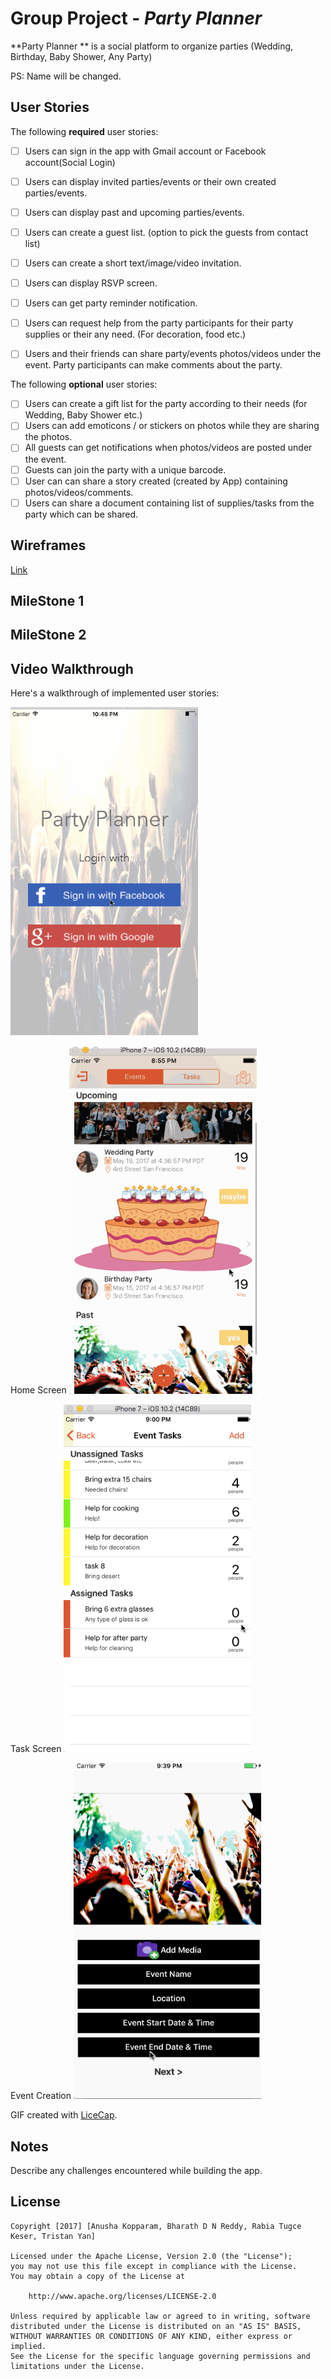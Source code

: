 # Group Project - *Party Planner*

**Party Planner ** is a social platform to organize parties (Wedding, Birthday, Baby Shower, Any Party)

PS: Name will be changed.

## User Stories

The following **required** user stories:

- [ ] Users can sign in the app with Gmail account or  Facebook account(Social Login)
- [ ] Users can display invited parties/events or their own created parties/events.
- [ ] Users can display past and upcoming parties/events.
- [ ] Users can create a guest list. (option to pick the guests from contact list) 
- [ ] Users can create a short text/image/video invitation.  
- [ ] Users can display RSVP screen. 
- [ ] Users can get party reminder notification.
- [ ] Users can request help from the party participants for their party supplies or their any need. (For decoration, food etc.)
- [ ] Users and their friends can share party/events  photos/videos under the event. Party participants can make comments about the party.


The following **optional** user stories:

- [ ] Users can create a gift list for the party according to their needs (for Wedding, Baby Shower etc.)
- [ ] Users can add emoticons / or stickers on photos while they are sharing the photos.
- [ ] All guests can get notifications when photos/videos are posted under the event.
- [ ] Guests can join the party with a unique barcode. 
- [ ] User can can share a story created (created by App) containing photos/videos/comments. 
- [ ] Users can share a document containing list of supplies/tasks from the party which can be shared.

## Wireframes 
[Link](https://github.com/IOSPartyPlanner/PartyPlanner/tree/master/wireframes)

## MileStone 1


## MileStone 2



## Video Walkthrough

Here's a walkthrough of implemented user stories:

<img src='https://github.com/IOSPartyPlanner/PartyPlanner/blob/master/demos/partyPlannerDemo.gif' title='Video Walkthrough' width='300' alt='Video Walkthrough' />

Home Screen
<img src='https://github.com/IOSPartyPlanner/PartyPlanner/blob/master/demos/homescreendemo.gif' title='Video Walkthrough' width='300' alt='Video Walkthrough' />

Task Screen
<img src='https://github.com/IOSPartyPlanner/PartyPlanner/blob/master/demos/taskscreendemo.gif' title='Video Walkthrough' width='300' alt='Video Walkthrough' />

Event Creation
<img src='https://github.com/IOSPartyPlanner/PartyPlanner/blob/master/demos/EventCreationDemo.gif' title='Video Walkthrough' width='300' alt='Video Walkthrough' />


GIF created with [LiceCap](http://www.cockos.com/licecap/).

## Notes

Describe any challenges encountered while building the app.

## License

    Copyright [2017] [Anusha Kopparam, Bharath D N Reddy, Rabia Tugce Keser, Tristan Yan]

    Licensed under the Apache License, Version 2.0 (the "License");
    you may not use this file except in compliance with the License.
    You may obtain a copy of the License at

        http://www.apache.org/licenses/LICENSE-2.0

    Unless required by applicable law or agreed to in writing, software
    distributed under the License is distributed on an "AS IS" BASIS,
    WITHOUT WARRANTIES OR CONDITIONS OF ANY KIND, either express or implied.
    See the License for the specific language governing permissions and
    limitations under the License.
